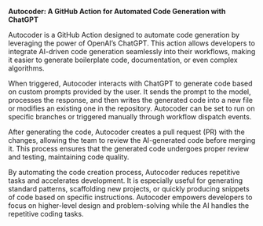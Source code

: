 **Autocoder: A GitHub Action for Automated Code Generation with ChatGPT**

Autocoder is a GitHub Action designed to automate code generation by leveraging the power of OpenAI’s ChatGPT. This action allows developers to integrate AI-driven code generation seamlessly into their workflows, making it easier to generate boilerplate code, documentation, or even complex algorithms.

When triggered, Autocoder interacts with ChatGPT to generate code based on custom prompts provided by the user. It sends the prompt to the model, processes the response, and then writes the generated code into a new file or modifies an existing one in the repository. Autocoder can be set to run on specific branches or triggered manually through workflow dispatch events.

After generating the code, Autocoder creates a pull request (PR) with the changes, allowing the team to review the AI-generated code before merging it. This process ensures that the generated code undergoes proper review and testing, maintaining code quality.

By automating the code creation process, Autocoder reduces repetitive tasks and accelerates development. It is especially useful for generating standard patterns, scaffolding new projects, or quickly producing snippets of code based on specific instructions. Autocoder empowers developers to focus on higher-level design and problem-solving while the AI handles the repetitive coding tasks.
